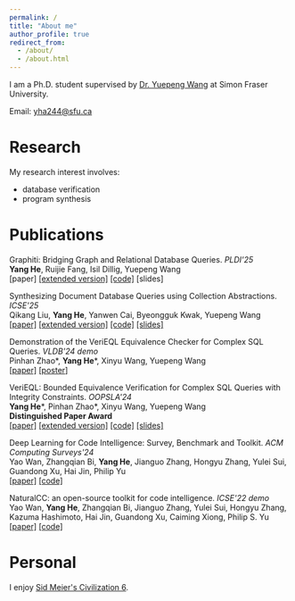 ```yaml
---
permalink: /
title: "About me"
author_profile: true
redirect_from: 
  - /about/
  - /about.html
---
```

I am a Ph.D. student supervised by [Dr. Yuepeng Wang](https://www.cs.sfu.ca/~yuepeng/) at Simon Fraser University.

Email: yha244@sfu.ca

Research
============

My research interest involves:
- database verification
- program synthesis


Publications
============

[//]: # (Synthesizing Optimal Object Selection Predicates for Image Editing using Lattices. *PLDI'25* <br>)
[//]: # (**Yang He**, Xiaoyu Liu, Yuepeng Wang <br>)
[//]: # ([paper] [[extended version]]&#40;https://arxiv.org/pdf/2504.03155&#41; [[code]]&#40;https://github.com/simpl-group/ManiRender-artifact-evaluation&#41; [slides])

Graphiti: Bridging Graph and Relational Database Queries. *PLDI'25* <br>
**Yang He**, Ruijie Fang, Isil Dillig, Yuepeng Wang <br>
[paper] [[extended version]](https://arxiv.org/pdf/2504.03182) [[code]](https://github.com/simpl-group/Graphiti-artifact-evaluation) [slides]

Synthesizing Document Database Queries using Collection Abstractions. *ICSE'25* <br>
Qikang Liu, **Yang He**, Yanwen Cai, Byeongguk Kwak, Yuepeng Wang <br>
[[paper]](https://doi.ieeecomputersociety.org/10.1109/ICSE55347.2025.00152) [[extended version]](https://arxiv.org/pdf/2412.06102) [[code]](https://github.com/simpl-group/nosdaq) [[slides]](assets/files/Nosdaq_ICSE25.pptx)

Demonstration of the VeriEQL Equivalence Checker for Complex SQL Queries. *VLDB'24 demo* <br>
Pinhan Zhao\*, **Yang He**\*, Xinyu Wang, Yuepeng Wang <br>
[[paper]](https://dl.acm.org/doi/10.14778/3685800.3685894) [[poster]](assets/files/VLDB_onsite.pptx)

VeriEQL: Bounded Equivalence Verification for Complex SQL Queries with Integrity Constraints. *OOPSLA'24* <br>
**Yang He**\*, Pinhan Zhao\*, Xinyu Wang, Yuepeng Wang <br>
**Distinguished Paper Award** <br>
[[paper]](https://dl.acm.org/doi/10.1145/3649849) [[extended version]](https://arxiv.org/pdf/2403.03193) [[code]](https://github.com/VeriEQL/VeriEQL) [[slides]](assets/files/VeriEQL_OOPSLA24.key) <br>

Deep Learning for Code Intelligence: Survey, Benchmark and Toolkit. *ACM Computing Surveys'24* <br>
Yao Wan, Zhangqian Bi, **Yang He**, Jianguo Zhang, Hongyu Zhang, Yulei Sui, Guandong Xu, Hai Jin, Philip Yu <br>
[[paper]](https://dl.acm.org/doi/10.1145/3664597) [[code]](https://github.com/CGCL-codes/naturalcc) <br>

NaturalCC: an open-source toolkit for code intelligence. *ICSE'22 demo* <br>
Yao Wan, **Yang He**, Zhangqian Bi, Jianguo Zhang, Yulei Sui, Hongyu Zhang, Kazuma Hashimoto, Hai Jin, Guandong Xu, Caiming Xiong, Philip S. Yu  <br>
[[paper]](https://dl.acm.org/doi/abs/10.1145/3510454.3516863) [[code]](https://github.com/CGCL-codes/naturalcc) <br>


Personal
============

I enjoy [Sid Meier's Civilization 6](https://store.steampowered.com/app/289070/Sid_Meiers_Civilization_VI/).